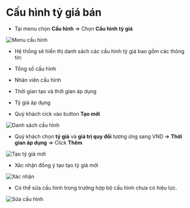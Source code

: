 
# Cấu hình tỷ giá bán
- Tại menu chọn **Cấu hình** => Chọn **Cấu hình tỷ giá**

![Menu cấu hình](https://user-images.githubusercontent.com/73226975/134858934-c0da4b4c-0c9e-4a08-ba8b-b436f64310eb.png)

- Hệ thống sẽ hiển thị danh sách các cấu hình tỷ giá bao gồm các thông tin:

+ Tổng số cấu hình
 
+ Nhân viên cấu hình
 
+ Thời gian tạo và thời gian áp dụng

+ Tỷ giá áp dụng

- Quý khách cick vào button **Tạo mới**

![Danh sách cấu hình](https://user-images.githubusercontent.com/73226975/134859189-f742d05f-0bb9-4b41-9439-f88f042d5fc3.png)

- Quý khách chọn **tỷ giá** và **giá trị quy đổi** tương ứng sang VND => **Thời gian áp dụng** => Click **Thêm**

![Tạo tỷ giá mới](https://user-images.githubusercontent.com/73226975/134881598-8f663d1b-0b85-46c4-947d-24b66533120b.png)

- Xác nhận đồng ý tạo tạo tỷ giá mới

![Xác nhận](https://user-images.githubusercontent.com/73226975/134891516-6d8b5991-62f9-4cd7-a734-a67058766337.png)

- Có thể sửa cấu hình trong trường hợp bộ cấu hình chưa có hiệu lực.

![Sửa cấu hình](https://user-images.githubusercontent.com/73226975/134891592-3f223bf1-2dcb-4758-b1a8-34b813231be6.png)
